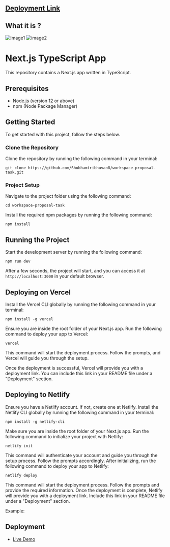 
## [Deployment Link](https://workspace-proposal-task.vercel.app/)
## What it is ?
![image1](https://github.com/Shubhamtribhuvan8/workspace-proposal-task/assets/106821254/96ecbe45-1c39-4c8a-8d52-addbd9b8d487)
![image2](https://github.com/Shubhamtribhuvan8/workspace-proposal-task/assets/106821254/4dbfd7ef-9754-4ab7-b34c-c580d0278878)



# Next.js TypeScript App

This repository contains a Next.js app written in TypeScript.

## Prerequisites

- Node.js (version 12 or above)
- npm (Node Package Manager)

## Getting Started

To get started with this project, follow the steps below.

### Clone the Repository

Clone the repository by running the following command in your terminal:

```git clone https://github.com/Shubhamtribhuvan8/workspace-proposal-task.git```

### Project Setup

 Navigate to the project folder using the following command:
 
```cd workspace-proposal-task```

Install the required npm packages by running the following command:

```npm install``` 

## Running the Project

Start the development server by running the following command:

```npm run dev```

After a few seconds, the project will start, and you can access it at ```http://localhost:3000``` in your default browser.

## Deploying on Vercel
 Install the Vercel CLI globally by running the following command in your terminal:
 
```npm install -g vercel```

Ensure you are inside the root folder of your Next.js app.
Run the following command to deploy your app to Vercel:

```vercel```

This command will start the deployment process. Follow the prompts, and Vercel will guide you through the setup.

Once the deployment is successful, Vercel will provide you with a deployment link. You can include this link in your README file under a "Deployment" section.


## Deploying to Netlify
Ensure you have a Netlify account. If not, create one at Netlify.
Install the Netlify CLI globally by running the following command in your terminal:

```npm install -g netlify-cli```

Make sure you are inside the root folder of your Next.js app.
Run the following command to initialize your project with Netlify:

```netlify init```

This command will authenticate your account and guide you through the setup process. Follow the prompts accordingly.
After initializing, run the following command to deploy your app to Netlify:

```netlify deploy```

This command will start the deployment process. Follow the prompts and provide the required information.
Once the deployment is complete, Netlify will provide you with a deployment link. Include this link in your README file under a "Deployment" section.

Example:
## Deployment
- [Live Demo](https://workspace-proposal-task.vercel.app/)
